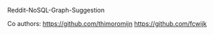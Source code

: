 Reddit-NoSQL-Graph-Suggestion

Co authors:
https://github.com/thimoromijn
https://github.com/fcwijk
